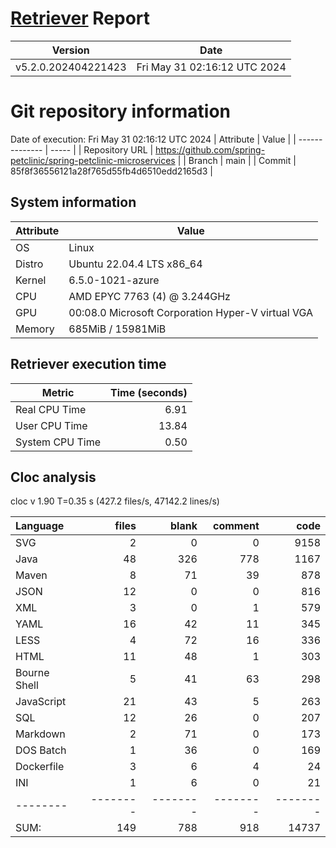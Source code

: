# [Retriever](https://github.com/PalladioSimulator/Palladio-ReverseEngineering-Retriever) Report
| Version | Date |
| ------- | ---- |
| v5.2.0.202404221423 | Fri May 31 02:16:12 UTC 2024 |

# Git repository information
Date of execution: Fri May 31 02:16:12 UTC 2024
|    Attribute   | Value |
| -------------- | ----- |
| Repository URL | https://github.com/spring-petclinic/spring-petclinic-microservices |
| Branch         | main |
| Commit         | 85f8f36556121a28f765d55fb4d6510edd2165d3 |


## System information
| Attribute | Value |
| --------- | ----- |
| OS | Linux  |
| Distro | Ubuntu 22.04.4 LTS x86_64  |
| Kernel | 6.5.0-1021-azure  |
| CPU | AMD EPYC 7763 (4) @ 3.244GHz  |
| GPU | 00:08.0 Microsoft Corporation Hyper-V virtual VGA  |
| Memory | 685MiB / 15981MiB  |

## Retriever execution time
| Metric | Time (seconds) |
| --- | ---: |
| Real CPU Time | 6.91 |
| User CPU Time | 13.84 |
| System CPU Time | 0.50 |
<!--
Explainations:
- __Real CPU Time__: actual time the command has run (can be less than total time spent in user and system mode for multi-threaded processes)
- __User CPU Time__: time the command has spent running in user mode
- __System CPU Time__: time the command has spent running in system or kernel mode
-->

## Cloc analysis
cloc v 1.90  T=0.35 s (427.2 files/s, 47142.2 lines/s)

Language|files|blank|comment|code
:-------|-------:|-------:|-------:|-------:
SVG|2|0|0|9158
Java|48|326|778|1167
Maven|8|71|39|878
JSON|12|0|0|816
XML|3|0|1|579
YAML|16|42|11|345
LESS|4|72|16|336
HTML|11|48|1|303
Bourne Shell|5|41|63|298
JavaScript|21|43|5|263
SQL|12|26|0|207
Markdown|2|71|0|173
DOS Batch|1|36|0|169
Dockerfile|3|6|4|24
INI|1|6|0|21
--------|--------|--------|--------|--------
SUM:|149|788|918|14737
